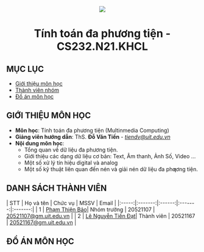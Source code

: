 <p align="center">
   <a href="https://www.uit.edu.vn/">
      <img src="https://i.imgur.com/WmMnSRt.png" border="none">
   </a>
</p>
<h1 align="center">
    Tính toán đa phương tiện - CS232.N21.KHCL
</h1>

## MỤC LỤC
* [Giới thiệu môn học](#gioithieumonhoc)
* [Thành viên nhóm](#thanhvien)
* [Đồ án môn học](#doan)

## GIỚI THIỆU MÔN HỌC
<a name="gioithieumonhoc"></a>
+ **Môn học**: Tính toán đa phương tiện (Multinmedia Computing)
+ **Giảng viên hướng dẫn**: ThS. **Đỗ Văn Tiến** - *tiendv@uit.edu.vn*
+ **Nội dung môn học**:
   + Tổng quan về dữ liệu đa phương tiện.
   + Giới thiệu các dạng dữ liệu cơ bản: Text, Âm thanh, Ảnh Số, Video …
   + Một số xử lý tín hiệu digital và analog
   + Một số kỹ thuật liên quan đến nén và giải nén dữ liệu đa phƣơng tiện.

## DANH SÁCH THÀNH VIÊN
<a name="thanhvien"></a>
| STT | Họ và tên | Chức vụ | MSSV | Email |
|:-----:|:-------:|:------:|:-------:|:-------:|
| 1 | [Phạm Thiện Bảo](https://github.com/beetibao)| Nhóm trưởng | 20521107 | 20521107@gm.uit.edu.vn |
| 2 | [Lê Nguyễn Tiến Đạt](https://github.com/lenguyentiendat)| Thành viên | 20521167 | 20521167@gm.uit.edu.vn |

## ĐỒ ÁN MÔN HỌC
<a name="doan"></a>
